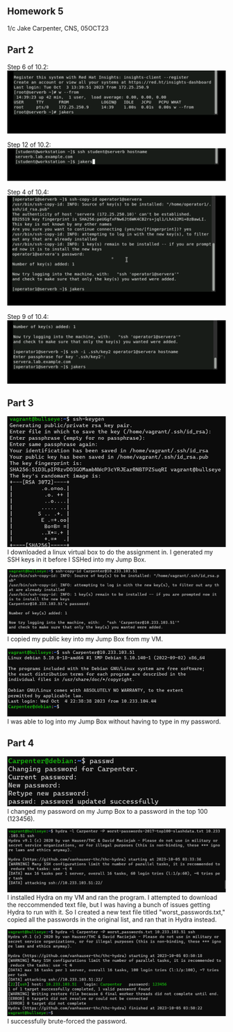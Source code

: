 ## Homework 5
1/c Jake Carpenter, CNS, 05OCT23


## Part 2

Step 6 of 10.2:
![Screenshot 1](step6_of_10.2.png)


Step 12 of 10.2:
![Screenshot 1](step12_of_10.2.png)


Step 4 of 10.4:
![Screenshot 1](step4_of_10.4.png)


Step 9 of 10.4:
![Screenshot 1](step9_of_10.4.png)


## Part 3

![Screenshot 1](part3_1.png)
I downloaded a linux virtual box to do the assignment in. I generated my SSH keys in it before I SSHed into my Jump Box.




![Screenshot 1](part3_2.png)
I copied my public key into my Jump Box from my VM.




![Screenshot 1](part3_3.png)
I was able to log into my Jump Box without having to type in my password.





## Part 4

![Screenshot 1](part4_1.png)
I changed my password on my Jump Box to a password in the top 100 (123456).




![Screenshot 1](part4_2.png)
I installed Hydra on my VM and ran the program. I attempted to download the reccommended text file, but I was having a bunch of issues getting Hydra to run with it. So I created a new text file titled "worst_passwords.txt," copied all the passwords in the original list, and ran that in Hydra instead.




![Screenshot 1](part4_3.png)
I successfully brute-forced the password.
